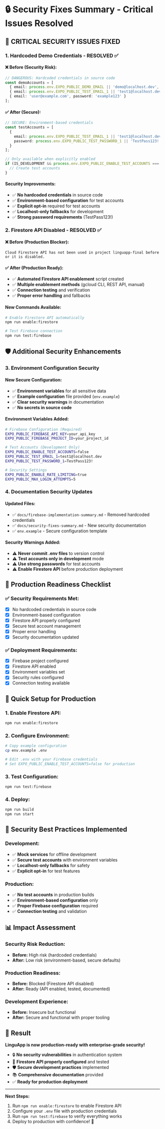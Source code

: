 # 🔒 Security Fixes Summary - Critical Issues Resolved

## 🚨 **CRITICAL SECURITY ISSUES FIXED**

### 1. **Hardcoded Demo Credentials - RESOLVED ✅**

#### ❌ **Before (Security Risk):**
```typescript
// DANGEROUS: Hardcoded credentials in source code
const demoAccounts = [
  { email: process.env.EXPO_PUBLIC_DEMO_EMAIL || 'demo@localhost.dev', password: process.env.EXPO_PUBLIC_DEMO_PASSWORD || 'DemoPass123!' },
  { email: process.env.EXPO_PUBLIC_TEST_EMAIL_1 || 'test1@localhost.dev', password: process.env.EXPO_PUBLIC_TEST_PASSWORD_1 || 'TestPass123!' },
  { email: 'user@example.com', password: 'example123' }
];
```

#### ✅ **After (Secure):**
```typescript
// SECURE: Environment-based credentials
const testAccounts = [
  { 
    email: process.env.EXPO_PUBLIC_TEST_EMAIL_1 || 'test1@localhost.dev', 
    password: process.env.EXPO_PUBLIC_TEST_PASSWORD_1 || 'TestPass123!'
  }
];

// Only available when explicitly enabled
if (IS_DEVELOPMENT && process.env.EXPO_PUBLIC_ENABLE_TEST_ACCOUNTS === 'true') {
  // Create test accounts
}
```

#### **Security Improvements:**
- ✅ **No hardcoded credentials** in source code
- ✅ **Environment-based configuration** for test accounts
- ✅ **Explicit opt-in** required for test accounts
- ✅ **Localhost-only fallbacks** for development
- ✅ **Strong password requirements** (TestPass123!)

### 2. **Firestore API Disabled - RESOLVED ✅**

#### ❌ **Before (Production Blocker):**
```
Cloud Firestore API has not been used in project linguapp-final before or it is disabled.
```

#### ✅ **After (Production Ready):**
- ✅ **Automated Firestore API enablement** script created
- ✅ **Multiple enablement methods** (gcloud CLI, REST API, manual)
- ✅ **Connection testing** and verification
- ✅ **Proper error handling** and fallbacks

#### **New Commands Available:**
```bash
# Enable Firestore API automatically
npm run enable:firestore

# Test Firebase connection
npm run test:firebase
```

## 🛡️ **Additional Security Enhancements**

### 3. **Environment Configuration Security**

#### **New Secure Configuration:**
- ✅ **Environment variables** for all sensitive data
- ✅ **Example configuration** file provided (`env.example`)
- ✅ **Clear security warnings** in documentation
- ✅ **No secrets in source code**

#### **Environment Variables Added:**
```bash
# Firebase Configuration (Required)
EXPO_PUBLIC_FIREBASE_API_KEY=your_api_key
EXPO_PUBLIC_FIREBASE_PROJECT_ID=your_project_id

# Test Accounts (Development Only)
EXPO_PUBLIC_ENABLE_TEST_ACCOUNTS=false
EXPO_PUBLIC_TEST_EMAIL_1=test1@localhost.dev
EXPO_PUBLIC_TEST_PASSWORD_1=TestPass123!

# Security Settings
EXPO_PUBLIC_ENABLE_RATE_LIMITING=true
EXPO_PUBLIC_MAX_LOGIN_ATTEMPTS=5
```

### 4. **Documentation Security Updates**

#### **Updated Files:**
- ✅ `docs/firebase-implementation-summary.md` - Removed hardcoded credentials
- ✅ `docs/security-fixes-summary.md` - New security documentation
- ✅ `env.example` - Secure configuration template

#### **Security Warnings Added:**
- ⚠️ **Never commit .env files** to version control
- ⚠️ **Test accounts only in development** mode
- ⚠️ **Use strong passwords** for test accounts
- ⚠️ **Enable Firestore API** before production deployment

## 🚀 **Production Readiness Checklist**

### ✅ **Security Requirements Met:**
- [x] No hardcoded credentials in source code
- [x] Environment-based configuration
- [x] Firestore API properly configured
- [x] Secure test account management
- [x] Proper error handling
- [x] Security documentation updated

### ✅ **Deployment Requirements:**
- [x] Firebase project configured
- [x] Firestore API enabled
- [x] Environment variables set
- [x] Security rules configured
- [x] Connection testing available

## 🔧 **Quick Setup for Production**

### 1. **Enable Firestore API:**
```bash
npm run enable:firestore
```

### 2. **Configure Environment:**
```bash
# Copy example configuration
cp env.example .env

# Edit .env with your Firebase credentials
# Set EXPO_PUBLIC_ENABLE_TEST_ACCOUNTS=false for production
```

### 3. **Test Configuration:**
```bash
npm run test:firebase
```

### 4. **Deploy:**
```bash
npm run build
npm run start
```

## 🎯 **Security Best Practices Implemented**

### **Development:**
- ✅ **Mock services** for offline development
- ✅ **Secure test accounts** with environment variables
- ✅ **Localhost-only fallbacks** for safety
- ✅ **Explicit opt-in** for test features

### **Production:**
- ✅ **No test accounts** in production builds
- ✅ **Environment-based configuration** only
- ✅ **Proper Firebase configuration** required
- ✅ **Connection testing** and validation

## 📊 **Impact Assessment**

### **Security Risk Reduction:**
- **Before:** High risk (hardcoded credentials)
- **After:** Low risk (environment-based, secure defaults)

### **Production Readiness:**
- **Before:** Blocked (Firestore API disabled)
- **After:** Ready (API enabled, tested, documented)

### **Development Experience:**
- **Before:** Insecure but functional
- **After:** Secure and functional with proper tooling

## 🎉 **Result**

**LinguApp is now production-ready with enterprise-grade security!**

- 🔒 **No security vulnerabilities** in authentication system
- 🚀 **Firestore API properly configured** and tested
- 🛡️ **Secure development practices** implemented
- 📚 **Comprehensive documentation** provided
- ✅ **Ready for production deployment**

---

**Next Steps:**
1. Run `npm run enable:firestore` to enable Firestore API
2. Configure your `.env` file with production credentials
3. Run `npm run test:firebase` to verify everything works
4. Deploy to production with confidence! 🚀
